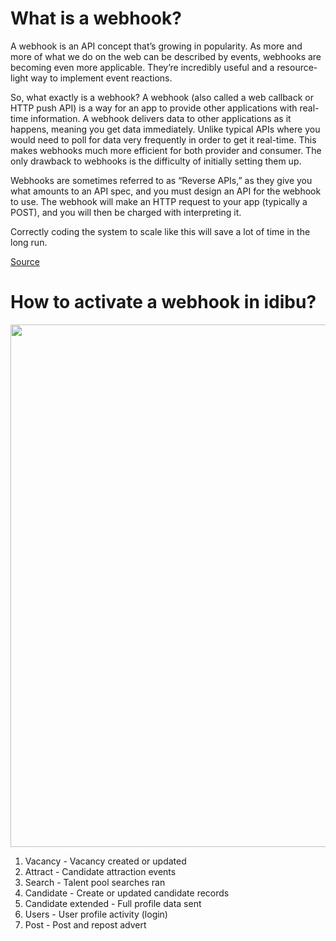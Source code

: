 # What is a webhook?

A webhook is an API concept that’s growing in popularity. As more and more of what we do on the web can be described by events, webhooks are becoming even more applicable. They’re incredibly useful and a resource-light way to implement event reactions.

So, what exactly is a webhook? A webhook (also called a web callback or HTTP push API) is a way for an app to provide other applications with real-time information. A webhook delivers data to other applications as it happens, meaning you get data immediately. Unlike typical APIs where you would need to poll for data very frequently in order to get it real-time. This makes webhooks much more efficient for both provider and consumer. The only drawback to webhooks is the difficulty of initially setting them up.

Webhooks are sometimes referred to as “Reverse APIs,” as they give you what amounts to an API spec, and you must design an API for the webhook to use. The webhook will make an HTTP request to your app (typically a POST), and you will then be charged with interpreting it.

Correctly coding the system to scale like this will save a lot of time in the long run.

[Source](https://sendgrid.com/blog/whats-webhook/)

# How to activate a webhook in idibu?

<img style="display: block; margin-left: auto; margin-right: auto;" src="http://www.idibu.com/img/clientportal_logo/wk_generals.png" alt="" width="633" height="836" />



1. Vacancy - Vacancy created or updated
2. Attract - Candidate attraction events
3. Search - Talent pool searches ran
4. Candidate - Create or updated candidate records
5. Candidate extended - Full profile data sent
6. Users - User profile activity (login)
7. Post - Post and repost advert

